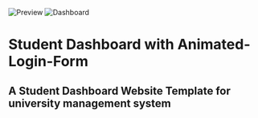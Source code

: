 ![Preview](https://user-images.githubusercontent.com/33707645/233742528-0ef85e76-0c9d-4e30-b473-3beba3ec4ea2.png)
![Dashboard](https://user-images.githubusercontent.com/33707645/233742594-1f0f6147-d761-4909-99e4-66348b9d9d88.png)

# Student Dashboard with Animated-Login-Form
## A Student Dashboard Website Template for university management system
